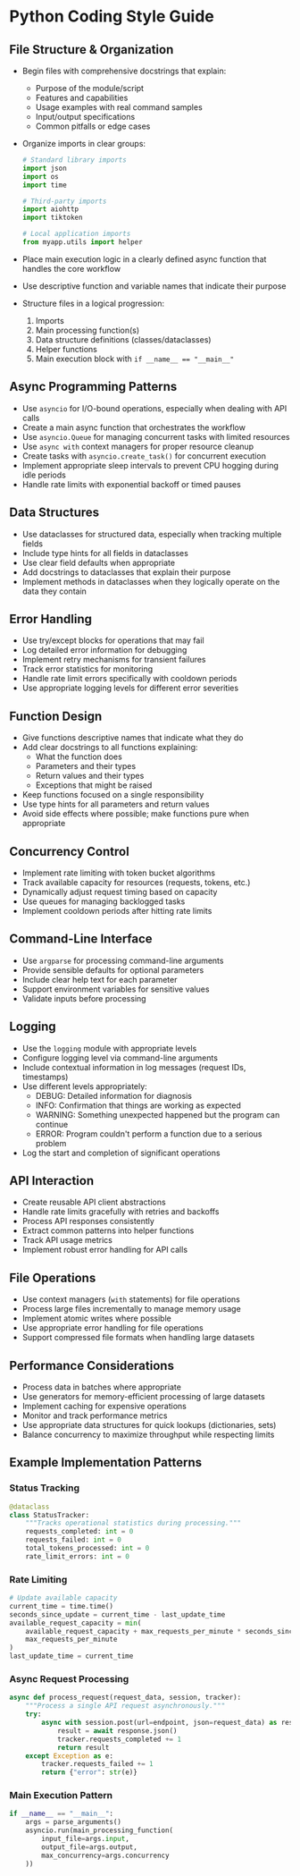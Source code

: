 # Python Coding Style Guide

## File Structure & Organization
- Begin files with comprehensive docstrings that explain:
  - Purpose of the module/script
  - Features and capabilities
  - Usage examples with real command samples
  - Input/output specifications
  - Common pitfalls or edge cases

- Organize imports in clear groups:
  ```python
  # Standard library imports
  import json
  import os
  import time
  
  # Third-party imports
  import aiohttp
  import tiktoken
  
  # Local application imports
  from myapp.utils import helper
  ```

- Place main execution logic in a clearly defined async function that handles the core workflow
- Use descriptive function and variable names that indicate their purpose
- Structure files in a logical progression:
  1. Imports
  2. Main processing function(s)
  3. Data structure definitions (classes/dataclasses)
  4. Helper functions
  5. Main execution block with `if __name__ == "__main__"`

## Async Programming Patterns
- Use `asyncio` for I/O-bound operations, especially when dealing with API calls
- Create a main async function that orchestrates the workflow
- Use `asyncio.Queue` for managing concurrent tasks with limited resources
- Use `async with` context managers for proper resource cleanup
- Create tasks with `asyncio.create_task()` for concurrent execution
- Implement appropriate sleep intervals to prevent CPU hogging during idle periods
- Handle rate limits with exponential backoff or timed pauses

## Data Structures
- Use dataclasses for structured data, especially when tracking multiple fields
- Include type hints for all fields in dataclasses
- Use clear field defaults when appropriate
- Add docstrings to dataclasses that explain their purpose
- Implement methods in dataclasses when they logically operate on the data they contain

## Error Handling
- Use try/except blocks for operations that may fail
- Log detailed error information for debugging
- Implement retry mechanisms for transient failures
- Track error statistics for monitoring
- Handle rate limit errors specifically with cooldown periods
- Use appropriate logging levels for different error severities

## Function Design
- Give functions descriptive names that indicate what they do
- Add clear docstrings to all functions explaining:
  - What the function does
  - Parameters and their types
  - Return values and their types
  - Exceptions that might be raised
- Keep functions focused on a single responsibility
- Use type hints for all parameters and return values
- Avoid side effects where possible; make functions pure when appropriate

## Concurrency Control
- Implement rate limiting with token bucket algorithms
- Track available capacity for resources (requests, tokens, etc.)
- Dynamically adjust request timing based on capacity
- Use queues for managing backlogged tasks
- Implement cooldown periods after hitting rate limits

## Command-Line Interface
- Use `argparse` for processing command-line arguments
- Provide sensible defaults for optional parameters
- Include clear help text for each parameter
- Support environment variables for sensitive values
- Validate inputs before processing

## Logging
- Use the `logging` module with appropriate levels
- Configure logging level via command-line arguments
- Include contextual information in log messages (request IDs, timestamps)
- Use different levels appropriately:
  - DEBUG: Detailed information for diagnosis
  - INFO: Confirmation that things are working as expected
  - WARNING: Something unexpected happened but the program can continue
  - ERROR: Program couldn't perform a function due to a serious problem
- Log the start and completion of significant operations

## API Interaction
- Create reusable API client abstractions
- Handle rate limits gracefully with retries and backoffs
- Process API responses consistently
- Extract common patterns into helper functions
- Track API usage metrics
- Implement robust error handling for API calls

## File Operations
- Use context managers (`with` statements) for file operations
- Process large files incrementally to manage memory usage
- Implement atomic writes where possible
- Use appropriate error handling for file operations
- Support compressed file formats when handling large datasets

## Performance Considerations
- Process data in batches where appropriate
- Use generators for memory-efficient processing of large datasets
- Implement caching for expensive operations
- Monitor and track performance metrics
- Use appropriate data structures for quick lookups (dictionaries, sets)
- Balance concurrency to maximize throughput while respecting limits

## Example Implementation Patterns

### Status Tracking
```python
@dataclass
class StatusTracker:
    """Tracks operational statistics during processing."""
    requests_completed: int = 0
    requests_failed: int = 0
    total_tokens_processed: int = 0
    rate_limit_errors: int = 0
```

### Rate Limiting
```python
# Update available capacity
current_time = time.time()
seconds_since_update = current_time - last_update_time
available_request_capacity = min(
    available_request_capacity + max_requests_per_minute * seconds_since_update / 60.0,
    max_requests_per_minute
)
last_update_time = current_time
```

### Async Request Processing
```python
async def process_request(request_data, session, tracker):
    """Process a single API request asynchronously."""
    try:
        async with session.post(url=endpoint, json=request_data) as response:
            result = await response.json()
            tracker.requests_completed += 1
            return result
    except Exception as e:
        tracker.requests_failed += 1
        return {"error": str(e)}
```

### Main Execution Pattern
```python
if __name__ == "__main__":
    args = parse_arguments()
    asyncio.run(main_processing_function(
        input_file=args.input,
        output_file=args.output,
        max_concurrency=args.concurrency
    ))
```